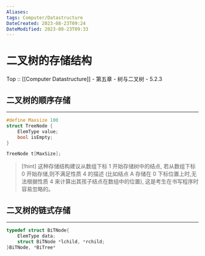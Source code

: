 ```yaml
---
Aliases: 
tags: Computer/Datastructure 
DateCreated: 2023-08-23T09:24
DateModified: 2023-08-23T09:33
---
```

# 二叉树的存储结构

Top :: [[Computer Datastructure]] - 第五章 - 树与二叉树 - 5.2.3

## 二叉树的顺序存储
---

```cpp
#define Maxsize 100
struct TreeNode {
	ElemType value;
	bool isEmpty;
}

TreeNode t[MaxSize];
```

> [!hint] 这种存储结构建议从数组下标 1 开始存储树中的结点,
> 若从数组下标 0 开始存储,则不满足性质 4 的描述
> (比如结点 A 存储在 0 下标位置上时,无法根据性质 4 来计算出其孩子结点在数组中的位置),
> 这是考生在书写程序时容易忽略的。

## 二叉树的链式存储
---

```cpp
typedef struct BiTNode{
	ElemType data;
	struct BiTNode *lchild, *rchild;
}BiTNode, *BiTree*
```
